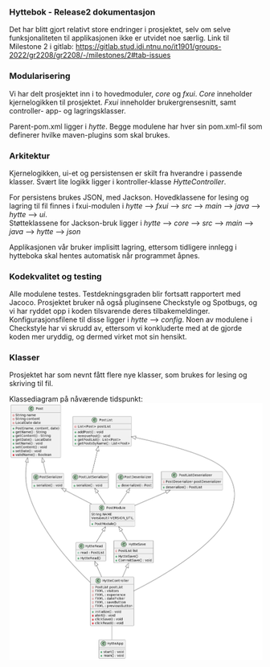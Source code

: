 ### Hyttebok - Release2 dokumentasjon
Det har blitt gjort relativt store endringer i prosjektet, selv om selve funksjonaliteten til applikasjonen ikke er utvidet noe særlig.
Link til Milestone 2 i gitlab:
https://gitlab.stud.idi.ntnu.no/it1901/groups-2022/gr2208/gr2208/-/milestones/2#tab-issues

### Modularisering
Vi har delt prosjektet inn i to hovedmoduler, *core* og *fxui*. 
*Core* inneholder kjernelogikken til prosjektet.
*Fxui* inneholder brukergrensesnitt, samt controller- app- og lagringsklasser.

Parent-pom.xml ligger i *hytte*.
Begge modulene har hver sin pom.xml-fil som definerer hvilke maven-plugins som skal brukes.

### Arkitektur
Kjernelogikken, ui-et og persistensen er skilt fra hverandre i passende klasser. Svært lite logikk ligger i kontroller-klasse *HytteController*.

For persistens brukes JSON, med Jackson. 
Hovedklassene for lesing og lagring til fil finnes i fxui-modulen i *hytte* --> *fxui* --> *src* --> *main* --> *java* --> *hytte* --> *ui*.  
Støtteklassene for Jackson-bruk ligger i *hytte* --> *core* --> *src* --> *main* --> *java* --> *hytte* --> *json*

Applikasjonen vår bruker implisitt lagring, ettersom tidligere innlegg i hytteboka skal hentes automatisk når programmet åpnes.

### Kodekvalitet og testing
Alle modulene testes.
Testdekningsgraden blir fortsatt rapportert med Jacoco.
Prosjektet bruker nå også pluginsene Checkstyle og Spotbugs, og vi har ryddet opp i koden tilsvarende deres tilbakemeldinger. Konfigurasjonsfilene til disse ligger i *hytte* --> *config*.
Noen av modulene i Checkstyle har vi skrudd av, ettersom vi konkluderte med at de gjorde koden mer uryddig, og dermed virket mot sin hensikt.

### Klasser
Prosjektet har som nevnt fått flere nye klasser, som brukes for lesing og skriving til fil.

Klassediagram på nåværende tidspunkt:
![Example](../../hytte/doc_resources/klasseDiagram.png)